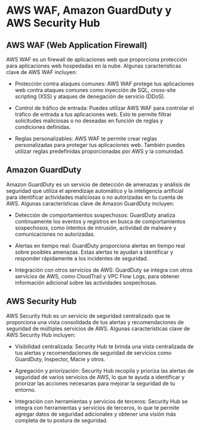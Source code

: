 # AWS WAF, Amazon GuardDuty y AWS Security Hub

## AWS WAF (Web Application Firewall)

AWS WAF es un firewall de aplicaciones web que proporciona protección para aplicaciones web hospedadas en la nube. Algunas características clave de AWS WAF incluyen:

- Protección contra ataques comunes: AWS WAF protege tus aplicaciones web contra ataques comunes como inyección de SQL, cross-site scripting (XSS) y ataques de denegación de servicio (DDoS).

- Control de tráfico de entrada: Puedes utilizar AWS WAF para controlar el tráfico de entrada a tus aplicaciones web. Esto te permite filtrar solicitudes maliciosas o no deseadas en función de reglas y condiciones definidas.

- Reglas personalizables: AWS WAF te permite crear reglas personalizadas para proteger tus aplicaciones web. También puedes utilizar reglas predefinidas proporcionadas por AWS y la comunidad.

## Amazon GuardDuty

Amazon GuardDuty es un servicio de detección de amenazas y análisis de seguridad que utiliza el aprendizaje automático y la inteligencia artificial para identificar actividades maliciosas o no autorizadas en tu cuenta de AWS. Algunas características clave de Amazon GuardDuty incluyen:

- Detección de comportamientos sospechosos: GuardDuty analiza continuamente los eventos y registros en busca de comportamientos sospechosos, como intentos de intrusión, actividad de malware y comunicaciones no autorizadas.

- Alertas en tiempo real: GuardDuty proporciona alertas en tiempo real sobre posibles amenazas. Estas alertas te ayudan a identificar y responder rápidamente a los incidentes de seguridad.

- Integración con otros servicios de AWS: GuardDuty se integra con otros servicios de AWS, como CloudTrail y VPC Flow Logs, para obtener información adicional sobre las actividades sospechosas.

## AWS Security Hub

AWS Security Hub es un servicio de seguridad centralizado que te proporciona una vista consolidada de tus alertas y recomendaciones de seguridad de múltiples servicios de AWS. Algunas características clave de AWS Security Hub incluyen:

- Visibilidad centralizada: Security Hub te brinda una vista centralizada de tus alertas y recomendaciones de seguridad de servicios como GuardDuty, Inspector, Macie y otros.

- Agregación y priorización: Security Hub recopila y prioriza las alertas de seguridad de varios servicios de AWS, lo que te ayuda a identificar y priorizar las acciones necesarias para mejorar la seguridad de tu entorno.

- Integración con herramientas y servicios de terceros: Security Hub se integra con herramientas y servicios de terceros, lo que te permite agregar datos de seguridad adicionales y obtener una visión más completa de tu postura de seguridad.

